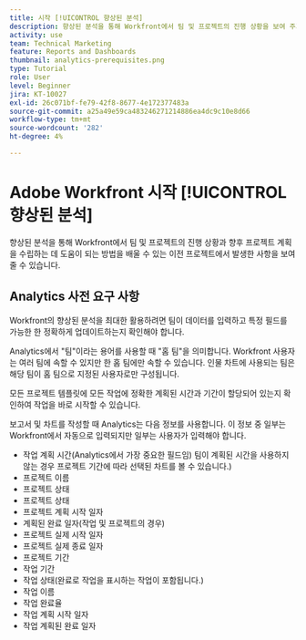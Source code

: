 ```yaml
---
title: 시작 [!UICONTROL 향상된 분석]
description: 향상된 분석을 통해 Workfront에서 팀 및 프로젝트의 진행 상황을 보여 주기 위해 Workfront에서 업데이트할 가장 중요한 필드에 대해 알아봅니다.
activity: use
team: Technical Marketing
feature: Reports and Dashboards
thumbnail: analytics-prerequisites.png
type: Tutorial
role: User
level: Beginner
jira: KT-10027
exl-id: 26c071bf-fe79-42f8-8677-4e172377483a
source-git-commit: a25a49e59ca483246271214886ea4dc9c10e8d66
workflow-type: tm+mt
source-wordcount: '282'
ht-degree: 4%

---
```


# Adobe Workfront 시작 [!UICONTROL 향상된 분석]

향상된 분석을 통해 Workfront에서 팀 및 프로젝트의 진행 상황과 향후 프로젝트 계획을 수립하는 데 도움이 되는 방법을 배울 수 있는 이전 프로젝트에서 발생한 사항을 보여줄 수 있습니다.

## Analytics 사전 요구 사항

Workfront의 향상된 분석을 최대한 활용하려면 팀이 데이터를 입력하고 특정 필드를 가능한 한 정확하게 업데이트하는지 확인해야 합니다.

Analytics에서 &quot;팀&quot;이라는 용어를 사용할 때 &quot;홈 팀&quot;을 의미합니다. Workfront 사용자는 여러 팀에 속할 수 있지만 한 홈 팀에만 속할 수 있습니다. 인물 차트에 사용되는 팀은 해당 팀이 홈 팀으로 지정된 사용자로만 구성됩니다.

모든 프로젝트 템플릿에 모든 작업에 정확한 계획된 시간과 기간이 할당되어 있는지 확인하여 작업을 바로 시작할 수 있습니다.

보고서 및 차트를 작성할 때 Analytics는 다음 정보를 사용합니다. 이 정보 중 일부는 Workfront에서 자동으로 입력되지만 일부는 사용자가 입력해야 합니다.

* 작업 계획 시간(Analytics에서 가장 중요한 필드임) 팀이 계획된 시간을 사용하지 않는 경우 프로젝트 기간에 따라 선택된 차트를 볼 수 있습니다.)
* 프로젝트 이름
* 프로젝트 상태
* 프로젝트 상태
* 프로젝트 계획 시작 일자
* 계획된 완료 일자(작업 및 프로젝트의 경우)
* 프로젝트 실제 시작 일자
* 프로젝트 실제 종료 일자
* 프로젝트 기간
* 작업 기간
* 작업 상태(완료로 작업을 표시하는 작업이 포함됩니다.)
* 작업 이름
* 작업 완료율
* 작업 계획 시작 일자
* 작업 계획된 완료 일자
